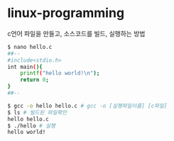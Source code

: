 # linux-programming

c언어 파일을 만들고, 소스코드를 빌드, 실행하는 방법

```bash
$ nano hello.c
##--
#include<stdio.h>
int main(){
	printf("hello world!\n");
	return 0;
}
##--

$ gcc -o hello hello.c # gcc -o [실행파일이름] [c파일]
$ ls # 빌드된 파일확인
hello hello.c
$ ./hello # 실행
hello world!
```

